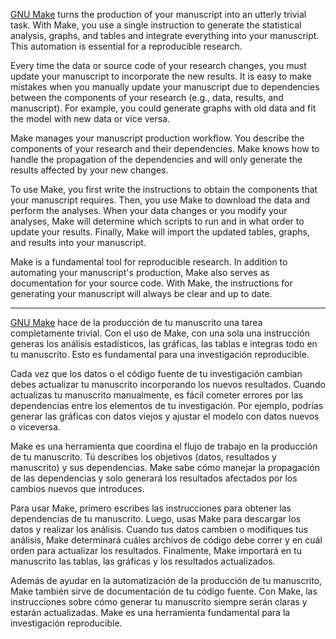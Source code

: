 [GNU Make](https://en.wikipedia.org/wiki/Make_(software)) turns the production of your manuscript
into an utterly trivial task. With Make, you use a single instruction to generate the statistical
analysis, graphs, and tables and integrate everything into your manuscript. This automation is
essential for a reproducible research.

Every time the data or source code of your research changes, you must update your manuscript
to incorporate the new results. It is easy to make mistakes when you manually update your manuscript 
due to dependencies between the components of your research (e.g., data, results, and manuscript). For example, you could generate graphs with old data and fit the model with new data or vice versa.

Make manages your manuscript production workflow. You describe the components of your
research and their dependencies. Make knows how to handle the
propagation of the dependencies and will only generate the results affected by your new changes.

To use Make, you first write the instructions to obtain the components that your manuscript
requires. Then, you use Make to download the data and perform the analyses. When your data changes or
you modify your analyses, Make will determine which scripts to run and in what order to update your
results. Finally, Make will import the updated tables, graphs, and results into your manuscript.

Make is a fundamental tool for reproducible research. In addition to automating your manuscript's
production, Make also serves as documentation for your source code. With Make, the instructions for
generating your manuscript will always be clear and up to date.

---

[GNU Make](https://en.wikipedia.org/wiki/Make_(software)) hace de la producción de tu manuscrito una
tarea completamente trivial. Con el uso de Make, con una sola una instrucción generas los análisis
estadísticos, las gráficas, las tablas e integras todo en tu manuscrito. Esto es fundamental para
una investigación reproducible.

Cada vez que los datos o el código fuente de tu investigación cambian debes actualizar tu manuscrito
incorporando los nuevos resultados. Cuando actualizas tu manuscrito manualmente, es fácil cometer
errores por las dependencias entre los elementos de tu investigación. Por ejemplo, podrías generar
las gráficas con datos viejos y ajustar el modelo con datos nuevos o viceversa.

Make es una herramienta que coordina el flujo de trabajo en la producción de tu manuscrito. Tú
describes los objetivos (datos, resultados y manuscrito) y sus dependencias. Make sabe cómo manejar
la propagación de las dependencias y solo generará los resultados afectados por los cambios nuevos
que introduces.

Para usar Make, primero escribes las instrucciones para obtener las dependencias de tu manuscrito.
Luego, usas Make para descargar los datos y realizar los análisis. Cuando tus datos cambien o
modifiques tus análisis, Make determinará cuáles archivos de código debe correr y en cuál orden para
actualizar los resultados. Finalmente, Make importará en tu manuscrito las tablas, las gráficas y
los resultados actualizados.

Además de ayudar en la automatización de la producción de tu manuscrito, Make también sirve de
documentación de tu código fuente. Con Make, las instrucciones sobre cómo generar tu manuscrito
siempre serán claras y estarán actualizadas. Make es una herramienta fundamental para la
investigación reproducible.
